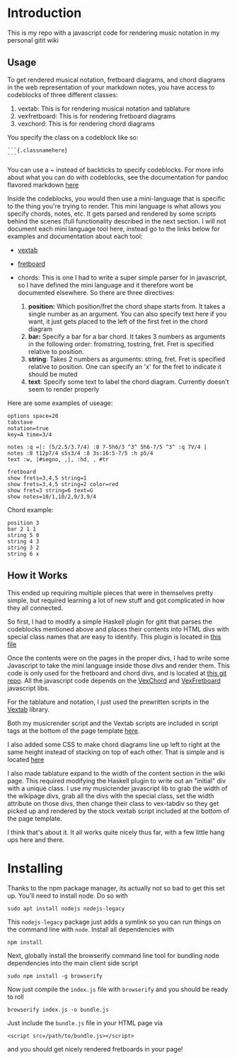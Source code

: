 # Introduction

This is my repo with a javascript code for rendering music notation in my
personal gitit wiki 

## Usage

To get rendered musical notation, fretboard diagrams, and chord diagrams in the
web representation of your markdown notes, you have access to codeblocks of three
different classes:

1) vextab: This is for rendering musical notation and tablature
2) vexfretboard: This is for rendering fretboard diagrams
3) vexchord: This is for rendering chord diagrams

You specify the class on a codeblock like so:

~~~~~~~~~~~~~
```{.classnamehere}
```
~~~~~~~~~~~~~

You can use a ~ instead of backticks to specify codeblocks. For more info about
what you can do with codeblocks, see the documentation for pandoc flavored
markdown  [here](https://pandoc.org/MANUAL.html#verbatim-code-blocks)


Inside the codeblocks, you would then use a mini-language that is specific to
the thing you're trying to render. This mini language is what allows you
specify chords, notes, etc. It gets parsed and rendered by some scripts behind
the scenes (full functionality described in the next section. I will not
document each mini language tool here, instead go to the links below for
examples and documentation about each tool:

- [vextab](http://vexflow.com/vextab/tutorial.html)
- [fretboard](http://my.vexflow.com/articles/119)
- chords: This is one I had to write a super simple parser for in javascript,
  so I have defined the mini language and it therefore wont be documented
  elsewhere. So there are three directives:

  1) **position:** Which position/fret the chord shape starts from. It takes a
     single number as an argument. You can also specify text here if you want,
     it just gets placed to the left of the first fret in the chord diagram
  2) **bar:** Specify a bar for a bar chord. It takes 3 numbers as arguments in the following order:
     fromstring, tostring, fret. Fret is specified relative to position. 
  3) **string**: Takes 2 numbers as arguments: string, fret. Fret is specified
     relative to position. One can specify an 'x' for the fret to indicate it
     should be muted
  4) **text**: Specify some text to label the chord diagram. Currently doesn't seem
     to render properly


Here are some examples of useage:

```{.vextab}
options space=20
tabstave
notation=true
key=A time=3/4

notes :q =|: (5/2.5/3.7/4) :8 7-5h6/3 ^3^ 5h6-7/5 ^3^ :q 7V/4 |
notes :8 t12p7/4 s5s3/4 :8 3s:16:5-7/5 :h p5/4
text :w, |#segno, ,|, :hd, , #tr
```

```{.vexfretboard}
fretboard
show frets=3,4,5 string=1
show frets=3,4,5 string=2 color=red
show fret=3 string=6 text=G
show notes=10/1,10/2,9/3,9/4
```

Chord example: 

```{.vexchord}
position 3
bar 2 1 1
string 5 0
string 4 3
string 3 2
string 6 x
```

## How it Works

This ended up requiring multiple pieces that were in themselves pretty simple,
but required learning a lot of new stuff and got complicated in how they all
connected. 

So first, I had to modify a simple Haskell plugin for gitit that parses the
codeblocks mentioned above and places their contents into HTML divs with
special class names that are easy to identify. This plugin is located in 
[this file](file:~/wiki/wikidata/plugins/Vextab.hs)

Once the contents were on the pages in the proper divs, I had to write some
Javascript to take the mini language inside those divs and render them. This
code is only used for the fretboard and chord divs, and is located at [this git repo](https://github.com/kwrobert/musicrender).
All the javascript code depends on the [VexChord](https://github.com/0xfe/vexchords) and 
[VexFretboard](https://github.com/0xfe/fretboard) javascript libs.

For the tablature and notation, I just used the prewritten scripts in the
[Vextab](https://github.com/0xfe/vextab) library. 

Both my musicrender script and the Vextab scripts are included in script tags
at the bottom of the page template
[here](file:~/wiki/wikidata/templates/page.st). 

I also added some CSS to make chord diagrams line up left to right at the same
height instead of stacking on top of each other. That is simple and is located 
[here](file:~/wiki/wikidata/static/css/vex.css)

I also made tablature expand to the width of the content section in the wiki
page. This required modifying the Haskell plugin to write out an "initial" div
with a unique class. I use my musicrender javascript lib to grab the width of
the wikipage divs, grab all the divs with the special class, set the width
attribute on those divs, then change their class to vex-tabdiv so they get
picked up and rendered by the stock vextab script included at the bottom of the
page template.

I think that's about it. It all works quite nicely thus far, with a few little
hang ups here and there.

# Installing

Thanks to the npm package manager, its actually not so bad to get this set up. You'll need to install node. Do so with 

```
sudo apt install nodejs nodejs-legacy
```

This `nodejs-legacy` package just adds a symlink so you can run things on the
command line with `node`. Install all dependencies with

```
npm install
```

Next, globally install the browserify command line tool for bundling node
dependencies into the main client side script

```
sudo npm install -g browserify
```

Now just compile the `index.js` file with `browserify` and you should be
ready to roll

```
browserify index.js -o bundle.js
```

Just include the `bundle.js` file in your HTML page via 

```
<script src=/path/to/bundle.js></script>
```

and you should get nicely rendered fretboards in your page!

